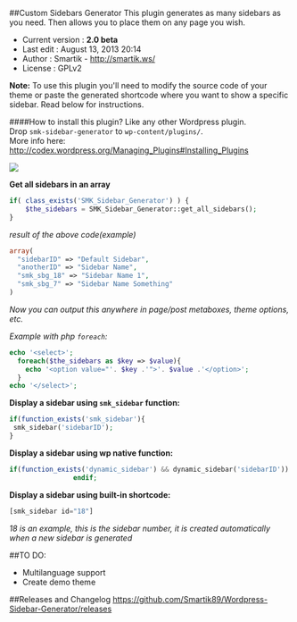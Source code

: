 ##Custom Sidebars Generator
This plugin generates as many sidebars as you need. Then allows you to place them on any page you wish.
* Current version : **2.0 beta**
* Last edit : August 13, 2013 20:14
* Author : Smartik - http://smartik.ws/
* License : GPLv2
 
**Note:** To use this plugin you'll need to modify the source code of your theme or paste the generated shortcode where you want to show a specific sidebar. Read below for instructions.

####How to install this plugin?
Like any other Wordpress plugin. <br />
Drop `smk-sidebar-generator` to `wp-content/plugins/`.<br />
More info here: http://codex.wordpress.org/Managing_Plugins#Installing_Plugins
 
<img src="http://i.imgur.com/hSOdoGc.jpg" />

**Get all sidebars in an array**
```php
if( class_exists('SMK_Sidebar_Generator') ) {
    $the_sidebars = SMK_Sidebar_Generator::get_all_sidebars();
}
```
*result of the above code(example)*
```php
array(
  "sidebarID" => "Default Sidebar",
  "anotherID" => "Sidebar Name",
  "smk_sbg_18" => "Sidebar Name 1",
  "smk_sbg_7" => "Sidebar Name Something"
)
```
*Now you can output this anywhere in page/post metaboxes, theme options, etc.*

*Example with php `foreach`:*
```php
echo '<select>';
  foreach($the_sidebars as $key => $value){
    echo '<option value="'. $key .'">'. $value .'</option>';
  }
echo '</select>';
```


**Display a sidebar using `smk_sidebar` function:**
```php
if(function_exists('smk_sidebar'){
 smk_sidebar('sidebarID');
}
```
**Display a sidebar using wp native function:**
```php
if(function_exists('dynamic_sidebar') && dynamic_sidebar('sidebarID')) : 
				endif;
```

**Display a sidebar using built-in shortcode:**
```php
[smk_sidebar id="18"]
```
*18 is an example, this is the sidebar number, it is created automatically when a new sidebar is generated*

##TO DO:
* Multilanguage support
* Create demo theme

##Releases and Changelog 
https://github.com/Smartik89/Wordpress-Sidebar-Generator/releases
